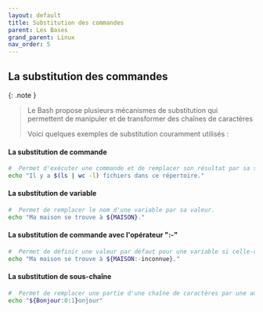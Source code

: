 ```yaml
---
layout: default
title: Substitution des commandes
parent: Les Bases
grand_parent: Linux
nav_order: 5
---
```


## La substitution des commandes

{: .note }

> Le Bash propose plusieurs mécanismes de substitution qui permettent de manipuler et de transformer des chaînes de caractères
>
> Voici quelques exemples de substitution couramment utilisés :

#### La substitution de commande

```bash
#  Permet d'exécuter une commande et de remplacer son résultat par sa sortie
echo "Il y a $(ls | wc -l) fichiers dans ce répertoire."
```

#### La substitution de variable

```bash
#  Permet de remplacer le nom d'une variable par sa valeur.
echo "Ma maison se trouve à ${MAISON}."
```

#### La substitution de commande avec l'opérateur ":-"

```bash
#  Permet de définir une valeur par défaut pour une variable si celle-ci n'est pas définie.
echo "Ma maison se trouve à ${MAISON:-inconnue}."
```

#### La substitution de sous-chaîne

```bash
#  Permet de remplacer une partie d'une chaîne de caractères par une autre chaîne.
echo "${Bonjour:0:1}onjour"
```
